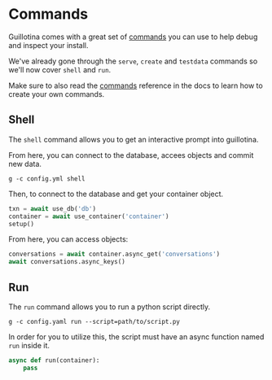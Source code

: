 # Commands

Guillotina comes with a great set of [commands](../../developer/commands.html) you
can use to help debug and inspect your install.

We've already gone through the `serve`, `create` and `testdata` commands so we'll
now cover `shell` and `run`.

Make sure to also read the [commands](../../developer/commands.html) reference in the docs
to learn how to create your own commands.

## Shell

The `shell` command allows you to get an interactive prompt into guillotina.

From here, you can connect to the database, accees objects and commit new data.


```
g -c config.yml shell
```

Then, to connect to the database and get your container object.

```python
txn = await use_db('db')
container = await use_container('container')
setup()
```

From here, you can access objects:

```python
conversations = await container.async_get('conversations')
await conversations.async_keys()
```


## Run

The `run` command allows you to run a python script directly.

```
g -c config.yaml run --script=path/to/script.py
```

In order for you to utilize this, the script must have an async function named
`run` inside it.


```python
async def run(container):
    pass
```
